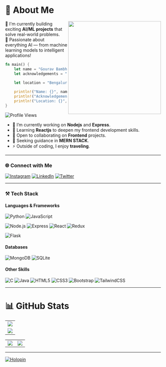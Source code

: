 # 💫 About Me  

<img align="right" width="300" src="https://media.tenor.com/pT_eK7L76OEAAAAC/coding-computer-coding.gif" />

🚀 I'm currently building exciting **AI/ML projects** that solve real-world problems.  
🤖 Passionate about everything AI — from machine learning models to intelligent applications!

```rust
fn main() {
    let name = "Gourav Bambhore";
    let acknowledgements = "B.Tech 3rd-year student";

    let location = "Bengaluru, Karnataka, India";
    
    println!("Name: {}", name);
    println!("Acknowledgements: {}", acknowledgements);
    println!("Location: {}", location);
}


```
![Profile Views](https://komarev.com/ghpvc/?username=gouravbambhore&label=Profile+views&style=for-the-badge&color=green)

- 🔭 I’m currently working on **Nodejs** and **Express**.  
- 🌱 Learning **Reactjs**  to deepen my frontend development skills.  
- 👯 Open to collaborating on **Frontend** projects.  
- 🤔 Seeking guidance in **MERN STACK**.  
- ⚡ Outside of coding, I enjoy **traveling**.

---

### 🌐 Connect with Me  
[![Instagram](https://img.shields.io/badge/Instagram-%23E4405F.svg?logo=Instagram&logoColor=white)](https://www.instagram.com/gourav____gb) 
[![LinkedIn](https://img.shields.io/badge/LinkedIn-%230077B5.svg?logo=linkedin&logoColor=white)](https://www.linkedin.com/in/gourav-bambhore-543457202/) 
[![Twitter](https://img.shields.io/badge/Twitter-%231DA1F2.svg?logo=Twitter&logoColor=white)](https://x.com/GOURAV60085633)

---

### ⚒️ Tech Stack  
#### Languages & Frameworks  
![Python](https://img.shields.io/badge/Python-3776AB?style=for-the-badge&logo=python&logoColor=white)
![JavaScript](https://img.shields.io/badge/JavaScript-323330?style=for-the-badge&logo=javascript&logoColor=F7DF1E)

![Node.js](https://img.shields.io/badge/Node.js-43853D?style=for-the-badge&logo=node.js&logoColor=white)
![Express](https://img.shields.io/badge/Express.js-404D59?style=for-the-badge&logo=express&logoColor=white)
![React](https://img.shields.io/badge/React-20232A?style=for-the-badge&logo=react&logoColor=61DAFB)
![Redux](https://img.shields.io/badge/Redux-593D88?style=for-the-badge&logo=redux&logoColor=white)

![Flask](https://img.shields.io/badge/Flask-000000?style=for-the-badge&logo=flask&logoColor=white)

#### Databases  
![MongoDB](https://img.shields.io/badge/MongoDB-4EA94B?style=for-the-badge&logo=mongodb&logoColor=white)
![SQLite](https://img.shields.io/badge/SQLite-07405E?style=for-the-badge&logo=sqlite&logoColor=white)

#### Other Skills  
![C](https://img.shields.io/badge/C-00599C?style=for-the-badge&logo=c&logoColor=white)
![Java](https://img.shields.io/badge/Java-ED8B00?style=for-the-badge&logo=openjdk&logoColor=white)
![HTML5](https://img.shields.io/badge/HTML5-E34F26?style=for-the-badge&logo=html5&logoColor=white)
![CSS3](https://img.shields.io/badge/CSS3-1572B6?style=for-the-badge&logo=css3&logoColor=white)
![Bootstrap](https://img.shields.io/badge/Bootstrap-563D7C?style=for-the-badge&logo=bootstrap&logoColor=white)
![TailwindCSS](https://img.shields.io/badge/Tailwind_CSS-38B2AC?style=for-the-badge&logo=tailwind-css&logoColor=white)

---

# 📊 GitHub Stats  
<table>
  <tr>
    <td><img src="https://github-readme-streak-stats.herokuapp.com?user=gouravbambhore&theme=neon-palenight&hide_border=true&card_width=705"></td>
  </tr>
  <tr>
    <td><img src="http://github-profile-summary-cards.vercel.app/api/cards/profile-details?username=gouravbambhore&theme=2077"></td>
  </tr>
</table>

<table>
  <tr>
    <td><img src="http://github-profile-summary-cards.vercel.app/api/cards/stats?username=gouravbambhore&theme=aura_dark"></td>
    <td><img src="http://github-profile-summary-cards.vercel.app/api/cards/most-commit-language?username=gouravbambhore&theme=aura_dark"></td>
  </tr>
</table>

---

[![Holopin](https://holopin.me/gouravbambhore)](https://holopin.io/@gouravbambhore)
